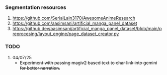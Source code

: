 ### Segmentation resources
1. https://github.com/SerialLain3170/AwesomeAnimeResearch
2. https://github.com/aasimsani/artificial_manga_panel_dataset
3. https://github.dev/aasimsani/artificial_manga_panel_dataset/blob/main/preprocesing/layout_engine/page_dataset_creator.py

### TODO
1. 04/07/25 
    - ~~Experiment with passing magiv2 based text to char link into gemini for better narration.~~